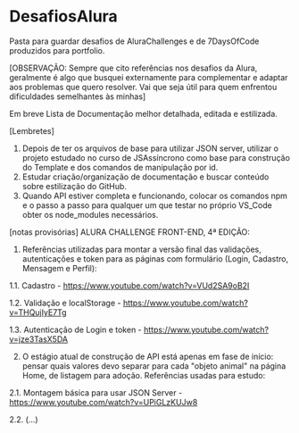 # DesafiosAlura
Pasta para guardar desafios de AluraChallenges e de 7DaysOfCode produzidos para portfolio.
 
 
[OBSERVAÇÃO: Sempre que cito referências nos desafios da Alura, geralmente é algo que busquei externamente para complementar e adaptar aos problemas que quero resolver. Vai que seja útil para quem enfrentou dificuldades semelhantes às minhas]
 
Em breve Lista de Documentação melhor detalhada, editada e estilizada.


[Lembretes]

1) Depois de ter os arquivos de base para utilizar JSON server, utilizar o projeto estudado no curso de JSAssíncrono como base para construção do Template e dos comandos de manipulação por id.
2) Estudar criação/organização de documentação e buscar conteúdo sobre estilização do GitHub.
3) Quando API estiver completa e funcionando, colocar os comandos npm e o passo a passo para qualquer um que testar no próprio VS_Code obter os node_modules necessários.
 
 
[notas provisórias] ALURA CHALLENGE FRONT-END, 4ª EDIÇÃO:

 
1) Referências utilizadas para montar a versão final das validações, autenticações e token para as páginas com formulário (Login, Cadastro, Mensagem e Perfil):

1.1. Cadastro - https://www.youtube.com/watch?v=VUd2SA9oB2I

1.2. Validação e localStorage - https://www.youtube.com/watch?v=THQujIyE7Tg

1.3. Autenticação de Login e token - https://www.youtube.com/watch?v=jze3TasX5DA

 
2) O estágio atual de construção de API está apenas em fase de início: pensar quais valores devo separar para cada "objeto animal" na página Home, de listagem para adoção. Referências usadas para estudo:

2.1. Montagem básica para usar JSON Server - https://www.youtube.com/watch?v=UPiGLzKUJw8

2.2. (...)
